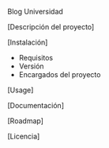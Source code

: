 Blog Universidad

[Descripción del proyecto] 

[Instalación]
- Requisitos
- Versión
- Encargados del proyecto

[Usage]

[Documentación] 

[Roadmap]

[Licencia] 
